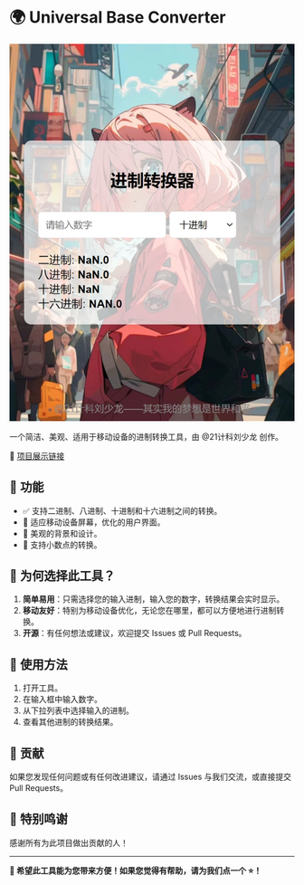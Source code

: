# 🌍 Universal Base Converter

![Cover Image](项目展示图片.png) <!-- 您可以添加一个代表此项目的封面图片 -->

一个简洁、美观、适用于移动设备的进制转换工具，由 @21计科刘少龙 创作。

🔗 [项目展示链接](https://github.com/SLDragon-cx330/Universal-Base-Converter2/进制转换器.html)

## 🎯 功能

- ✅ 支持二进制、八进制、十进制和十六进制之间的转换。
- 📱 适应移动设备屏幕，优化的用户界面。
- 🎨 美观的背景和设计。
- 🔢 支持小数点的转换。

## 🤔 为何选择此工具？

1. **简单易用**：只需选择您的输入进制，输入您的数字，转换结果会实时显示。
2. **移动友好**：特别为移动设备优化，无论您在哪里，都可以方便地进行进制转换。
3. **开源**：有任何想法或建议，欢迎提交 Issues 或 Pull Requests。

## 🚀 使用方法

1. 打开工具。
2. 在输入框中输入数字。
3. 从下拉列表中选择输入的进制。
4. 查看其他进制的转换结果。

## 🤝 贡献

如果您发现任何问题或有任何改进建议，请通过 Issues 与我们交流，或直接提交 Pull Requests。

## 🙏 特别鸣谢

感谢所有为此项目做出贡献的人！

---

**🎉 希望此工具能为您带来方便！如果您觉得有帮助，请为我们点一个 ⭐️！**
